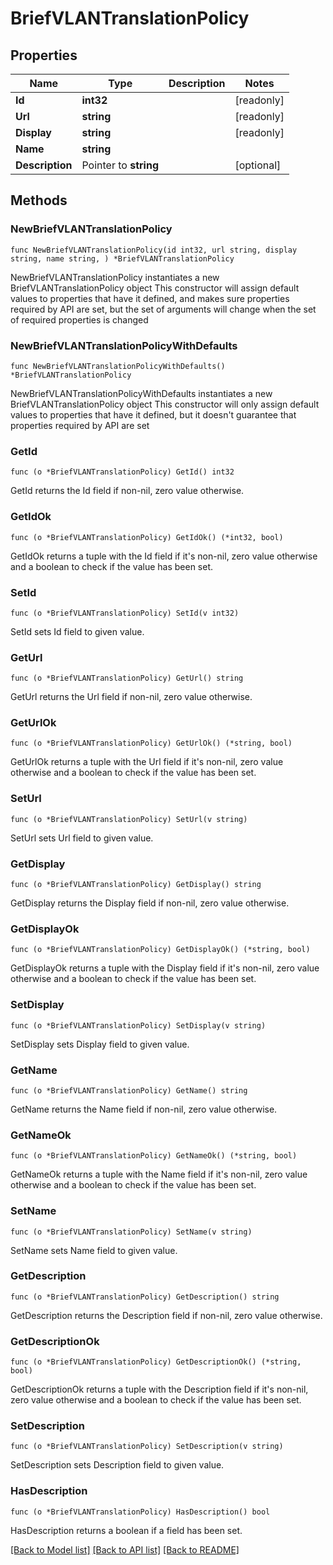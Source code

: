 # BriefVLANTranslationPolicy

## Properties

Name | Type | Description | Notes
------------ | ------------- | ------------- | -------------
**Id** | **int32** |  | [readonly] 
**Url** | **string** |  | [readonly] 
**Display** | **string** |  | [readonly] 
**Name** | **string** |  | 
**Description** | Pointer to **string** |  | [optional] 

## Methods

### NewBriefVLANTranslationPolicy

`func NewBriefVLANTranslationPolicy(id int32, url string, display string, name string, ) *BriefVLANTranslationPolicy`

NewBriefVLANTranslationPolicy instantiates a new BriefVLANTranslationPolicy object
This constructor will assign default values to properties that have it defined,
and makes sure properties required by API are set, but the set of arguments
will change when the set of required properties is changed

### NewBriefVLANTranslationPolicyWithDefaults

`func NewBriefVLANTranslationPolicyWithDefaults() *BriefVLANTranslationPolicy`

NewBriefVLANTranslationPolicyWithDefaults instantiates a new BriefVLANTranslationPolicy object
This constructor will only assign default values to properties that have it defined,
but it doesn't guarantee that properties required by API are set

### GetId

`func (o *BriefVLANTranslationPolicy) GetId() int32`

GetId returns the Id field if non-nil, zero value otherwise.

### GetIdOk

`func (o *BriefVLANTranslationPolicy) GetIdOk() (*int32, bool)`

GetIdOk returns a tuple with the Id field if it's non-nil, zero value otherwise
and a boolean to check if the value has been set.

### SetId

`func (o *BriefVLANTranslationPolicy) SetId(v int32)`

SetId sets Id field to given value.


### GetUrl

`func (o *BriefVLANTranslationPolicy) GetUrl() string`

GetUrl returns the Url field if non-nil, zero value otherwise.

### GetUrlOk

`func (o *BriefVLANTranslationPolicy) GetUrlOk() (*string, bool)`

GetUrlOk returns a tuple with the Url field if it's non-nil, zero value otherwise
and a boolean to check if the value has been set.

### SetUrl

`func (o *BriefVLANTranslationPolicy) SetUrl(v string)`

SetUrl sets Url field to given value.


### GetDisplay

`func (o *BriefVLANTranslationPolicy) GetDisplay() string`

GetDisplay returns the Display field if non-nil, zero value otherwise.

### GetDisplayOk

`func (o *BriefVLANTranslationPolicy) GetDisplayOk() (*string, bool)`

GetDisplayOk returns a tuple with the Display field if it's non-nil, zero value otherwise
and a boolean to check if the value has been set.

### SetDisplay

`func (o *BriefVLANTranslationPolicy) SetDisplay(v string)`

SetDisplay sets Display field to given value.


### GetName

`func (o *BriefVLANTranslationPolicy) GetName() string`

GetName returns the Name field if non-nil, zero value otherwise.

### GetNameOk

`func (o *BriefVLANTranslationPolicy) GetNameOk() (*string, bool)`

GetNameOk returns a tuple with the Name field if it's non-nil, zero value otherwise
and a boolean to check if the value has been set.

### SetName

`func (o *BriefVLANTranslationPolicy) SetName(v string)`

SetName sets Name field to given value.


### GetDescription

`func (o *BriefVLANTranslationPolicy) GetDescription() string`

GetDescription returns the Description field if non-nil, zero value otherwise.

### GetDescriptionOk

`func (o *BriefVLANTranslationPolicy) GetDescriptionOk() (*string, bool)`

GetDescriptionOk returns a tuple with the Description field if it's non-nil, zero value otherwise
and a boolean to check if the value has been set.

### SetDescription

`func (o *BriefVLANTranslationPolicy) SetDescription(v string)`

SetDescription sets Description field to given value.

### HasDescription

`func (o *BriefVLANTranslationPolicy) HasDescription() bool`

HasDescription returns a boolean if a field has been set.


[[Back to Model list]](../README.md#documentation-for-models) [[Back to API list]](../README.md#documentation-for-api-endpoints) [[Back to README]](../README.md)


